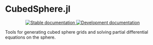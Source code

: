 # CubedSphere.jl

<p align="center">
  <a href="https://clima.github.io/CubedSphere/stable">
    <img alt="Stable documentation" src="https://img.shields.io/badge/documentation-stable%20release-blue?style=flat-square">
  </a>
  <a href="https://clima.github.io/CubedSphere/dev">
    <img alt="Development documentation" src="https://img.shields.io/badge/documentation-in%20development-orange?style=flat-square">
  </a>
</p>

Tools for generating cubed sphere grids and solving partial differential equations on the sphere.
